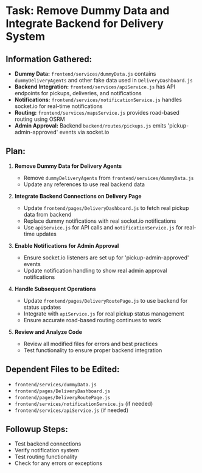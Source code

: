 # Task: Remove Dummy Data and Integrate Backend for Delivery System

## Information Gathered:
- **Dummy Data:** `frontend/services/dummyData.js` contains `dummyDeliveryAgents` and other fake data used in `DeliveryDashboard.js`
- **Backend Integration:** `frontend/services/apiService.js` has API endpoints for pickups, deliveries, and notifications
- **Notifications:** `frontend/services/notificationService.js` handles socket.io for real-time notifications
- **Routing:** `frontend/services/mapsService.js` provides road-based routing using OSRM
- **Admin Approval:** Backend `backend/routes/pickups.js` emits 'pickup-admin-approved' events via socket.io

## Plan:
1. **Remove Dummy Data for Delivery Agents**
   - Remove `dummyDeliveryAgents` from `frontend/services/dummyData.js`
   - Update any references to use real backend data

2. **Integrate Backend Connections on Delivery Page**
   - Update `frontend/pages/DeliveryDashboard.js` to fetch real pickup data from backend
   - Replace dummy notifications with real socket.io notifications
   - Use `apiService.js` for API calls and `notificationService.js` for real-time updates

3. **Enable Notifications for Admin Approval**
   - Ensure socket.io listeners are set up for 'pickup-admin-approved' events
   - Update notification handling to show real admin approval notifications

4. **Handle Subsequent Operations**
   - Update `frontend/pages/DeliveryRoutePage.js` to use backend for status updates
   - Integrate with `apiService.js` for real pickup status management
   - Ensure accurate road-based routing continues to work

5. **Review and Analyze Code**
   - Review all modified files for errors and best practices
   - Test functionality to ensure proper backend integration

## Dependent Files to be Edited:
- `frontend/services/dummyData.js`
- `frontend/pages/DeliveryDashboard.js`
- `frontend/pages/DeliveryRoutePage.js`
- `frontend/services/notificationService.js` (if needed)
- `frontend/services/apiService.js` (if needed)

## Followup Steps:
- Test backend connections
- Verify notification system
- Test routing functionality
- Check for any errors or exceptions
